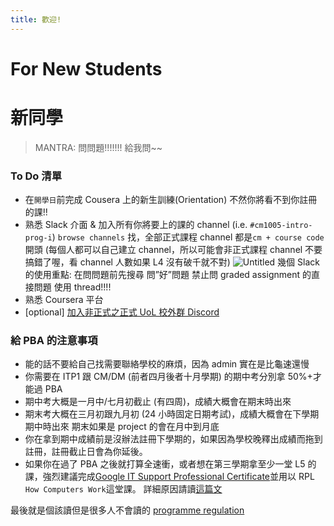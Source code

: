 ```yaml
---
title: 歡迎!
---
```

# For New Students

# 新同學

> MANTRA: 問問題!!!!!!! 給我問~~

### To Do 清單

- 在`開學日`前完成 Cousera 上的新生訓練(Orientation)
  不然你將看不到你註冊的課!!
- 熟悉 Slack 介面 & 加入所有你將要上的課的 channel (i.e. `#cm1005-intro-prog-i`)
  `browse channels` 找，全部正式課程 channel 都是`cm + course code` 開頭
  (每個人都可以自己建立 channel，所以可能會非正式課程 channel 不要搞錯了喔，看 channel 人數如果 L4 沒有破千就不對)
  ![Untitled](%E6%96%B0%E5%90%8C%E5%AD%B8%200a571/Untitled.png)
  幾個 Slack 的使用重點:
  在問問題前先搜尋
  問”好”問題
  禁止問 graded assignment 的直接問題
  使用 thread!!!!
- 熟悉 Coursera 平台
- [optional] [加入非正式之正式 UoL 校外群 Discord](https://discord.gg/h4Kuhe57)

### 給 PBA 的注意事項

- 能的話不要給自己找需要聯絡學校的麻煩，因為 admin 實在是比龜速還慢
- 你需要在 ITP1 跟 CM/DM (前者四月後者十月學期) 的期中考分別拿 50%+才能過 PBA
- 期中考大概是一月中/七月初截止 (有四周)，成績大概會在期末時出來
- 期末考大概在三月初跟九月初 (24 小時固定日期考試)，成績大概會在下學期期中時出來
  期末如果是 project 的會在月中到月底
- 你在拿到期中成績前是沒辦法註冊下學期的，如果因為學校晚釋出成績而拖到註冊，註冊截止日會為你延後。
- 如果你在過了 PBA 之後就打算全速衝，或者想在第三學期拿至少一堂 L5 的課，強烈建議完成[Google IT Support Professional Certificate](https://www.coursera.org/professional-certificates/google-it-support)並用以 RPL `How Computers Work`這堂課。
  詳細原因請讀[這篇文](https://uol-taiwan.github.io/resource-hub/Level%204/CM1030%20HCW/README.html)

最後就是個該讀但是很多人不會讀的 [programme regulation](https://london.ac.uk/sites/default/files/regulations/progregs-bsc-computer-science-2021-22.pdf)
